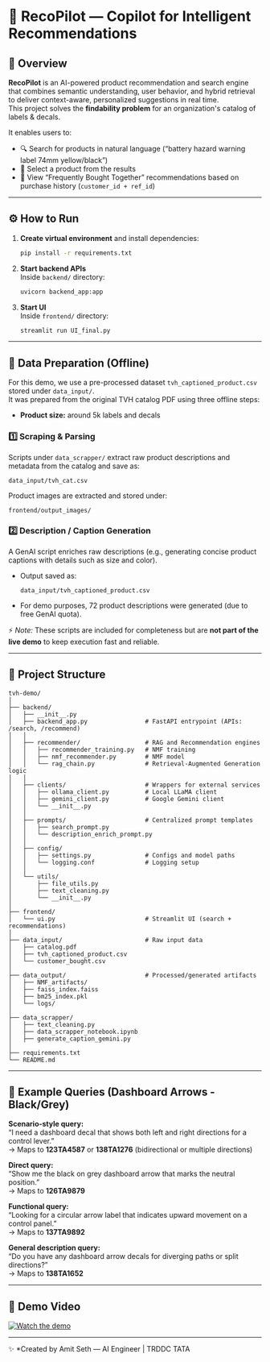 # 🚀 RecoPilot — Copilot for Intelligent Recommendations

## 🧭 Overview

**RecoPilot** is an AI-powered product recommendation and search engine that combines semantic understanding, user behavior, and hybrid retrieval to deliver context-aware, personalized suggestions in real time.  
This project solves the **findability problem** for an organization's catalog of labels & decals.

It enables users to:

- 🔍 Search for products in natural language (“battery hazard warning label 74mm yellow/black”)
- 🛒 Select a product from the results
- 🤝 View “Frequently Bought Together” recommendations based on purchase history (`customer_id + ref_id`)

---

## ⚙️ How to Run

1. **Create virtual environment** and install dependencies:
   ```bash
   pip install -r requirements.txt
   ```

2. **Start backend APIs**  
   Inside `backend/` directory:
   ```bash
   uvicorn backend_app:app
   ```

3. **Start UI**  
   Inside `frontend/` directory:
   ```bash
   streamlit run UI_final.py
   ```

---

## 🧩 Data Preparation (Offline)

For this demo, we use a pre-processed dataset `tvh_captioned_product.csv` stored under `data_input/`.  
It was prepared from the original TVH catalog PDF using three offline steps:

- **Product size:** around 5k labels and decals  

### 1️⃣ Scraping & Parsing
Scripts under `data_scrapper/` extract raw product descriptions and metadata from the catalog and save as:
```
data_input/tvh_cat.csv
```

Product images are extracted and stored under:
```
frontend/output_images/
```

### 2️⃣ Description / Caption Generation
A GenAI script enriches raw descriptions (e.g., generating concise product captions with details such as size and color).

- Output saved as:
  ```
  data_input/tvh_captioned_product.csv
  ```
- For demo purposes, 72 product descriptions were generated (due to free GenAI quota).

⚡ *Note:* These scripts are included for completeness but are **not part of the live demo** to keep execution fast and reliable.

---

## 📂 Project Structure

```
tvh-demo/
│
├── backend/
│   ├── __init__.py
│   ├── backend_app.py                # FastAPI entrypoint (APIs: /search, /recommend)
│   │
│   ├── recommender/                  # RAG and Recommendation engines
│   │   ├── recommender_training.py   # NMF training
│   │   ├── nmf_recommender.py        # NMF model
│   │   └── rag_chain.py              # Retrieval-Augmented Generation logic
│   │
│   ├── clients/                      # Wrappers for external services
│   │   ├── ollama_client.py          # Local LLaMA client
│   │   ├── gemini_client.py          # Google Gemini client
│   │   └── __init__.py
│   │
│   ├── prompts/                      # Centralized prompt templates
│   │   ├── search_prompt.py
│   │   └── description_enrich_prompt.py
│   │
│   ├── config/
│   │   ├── settings.py               # Configs and model paths
│   │   └── logging.conf              # Logging setup
│   │
│   └── utils/
│       ├── file_utils.py
│       ├── text_cleaning.py
│       └── __init__.py
│
├── frontend/
│   └── ui.py                         # Streamlit UI (search + recommendations)
│
├── data_input/                       # Raw input data
│   ├── catalog.pdf
│   ├── tvh_captioned_product.csv
│   └── customer_bought.csv
│
├── data_output/                      # Processed/generated artifacts
│   ├── NMF_artifacts/
│   ├── faiss_index.faiss
│   ├── bm25_index.pkl
│   └── logs/
│
├── data_scrapper/
│   ├── text_cleaning.py
│   ├── data_scrapper_notebook.ipynb
│   ├── generate_caption_gemini.py
│
├── requirements.txt
└── README.md
```

---

## 🧠 Example Queries (Dashboard Arrows - Black/Grey)

**Scenario-style query:**  
“I need a dashboard decal that shows both left and right directions for a control lever.”  
→ Maps to **123TA4587** or **138TA1276** (bidirectional or multiple directions)

**Direct query:**  
“Show me the black on grey dashboard arrow that marks the neutral position.”  
→ Maps to **126TA9879**

**Functional query:**  
“Looking for a circular arrow label that indicates upward movement on a control panel.”  
→ Maps to **137TA9892**

**General description query:**  
“Do you have any dashboard arrow decals for diverging paths or split directions?”  
→ Maps to **138TA1652**

---

## 🎥 Demo Video

[![Watch the demo](https://img.youtube.com/vi/YOUR_VIDEO_ID/maxresdefault.jpg)]([https://www.youtube.com/watch?v=YOUR_VIDEO_ID](https://youtu.be/067MD8OAp9M))


---

✨ *Created by Amit Seth — AI Engineer | TRDDC TATA

